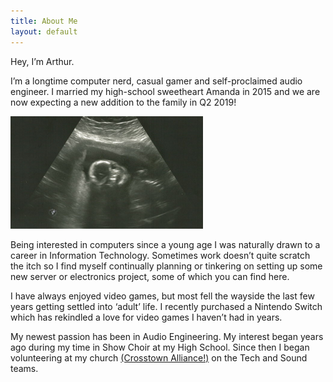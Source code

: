 ```yaml
---
title: About Me
layout: default
---
```


Hey, I’m Arthur.

I’m a longtime computer nerd, casual gamer and self-proclaimed audio engineer. I married my high-school sweetheart Amanda in 2015 and we are now expecting a new addition to the family in Q2 2019!

![Photo of Baby Dickerson](/img/babydickerson.PNG)

Being interested in computers since a young age I was naturally drawn to a career in Information Technology. Sometimes work doesn’t quite scratch the itch so I find myself continually planning or tinkering on setting up some new server or electronics project, some of which you can find here.

I have always enjoyed video games, but most fell the wayside the last few years getting settled into ‘adult’ life. I recently purchased a Nintendo Switch which has rekindled a love for video games I haven’t had in years.

My newest passion has been in Audio Engineering. My interest began years ago during my time in Show Choir at my High School. Since then I began volunteering at my church [(Crosstown Alliance!)](crosstownalliance.com) on the Tech and Sound teams.

